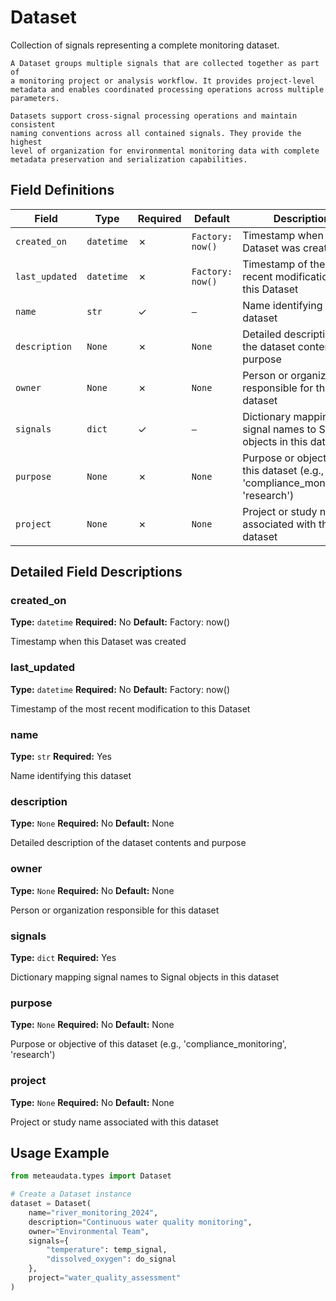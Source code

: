 # Dataset

Collection of signals representing a complete monitoring dataset.
    
    A Dataset groups multiple signals that are collected together as part of
    a monitoring project or analysis workflow. It provides project-level
    metadata and enables coordinated processing operations across multiple
    parameters.
    
    Datasets support cross-signal processing operations and maintain consistent
    naming conventions across all contained signals. They provide the highest
    level of organization for environmental monitoring data with complete
    metadata preservation and serialization capabilities.

## Field Definitions

| Field | Type | Required | Default | Description |
|-------|------|----------|---------|-------------|
| `created_on` | `datetime` | ✗ | `Factory: now()` | Timestamp when this Dataset was created |
| `last_updated` | `datetime` | ✗ | `Factory: now()` | Timestamp of the most recent modification to this Dataset |
| `name` | `str` | ✓ | `—` | Name identifying this dataset |
| `description` | `None` | ✗ | `None` | Detailed description of the dataset contents and purpose |
| `owner` | `None` | ✗ | `None` | Person or organization responsible for this dataset |
| `signals` | `dict` | ✓ | `—` | Dictionary mapping signal names to Signal objects in this dataset |
| `purpose` | `None` | ✗ | `None` | Purpose or objective of this dataset (e.g., 'compliance_monitoring', 'research') |
| `project` | `None` | ✗ | `None` | Project or study name associated with this dataset |

## Detailed Field Descriptions

### created_on

**Type:** `datetime`
**Required:** No
**Default:** Factory: now()

Timestamp when this Dataset was created

### last_updated

**Type:** `datetime`
**Required:** No
**Default:** Factory: now()

Timestamp of the most recent modification to this Dataset

### name

**Type:** `str`
**Required:** Yes

Name identifying this dataset

### description

**Type:** `None`
**Required:** No
**Default:** None

Detailed description of the dataset contents and purpose

### owner

**Type:** `None`
**Required:** No
**Default:** None

Person or organization responsible for this dataset

### signals

**Type:** `dict`
**Required:** Yes

Dictionary mapping signal names to Signal objects in this dataset

### purpose

**Type:** `None`
**Required:** No
**Default:** None

Purpose or objective of this dataset (e.g., 'compliance_monitoring', 'research')

### project

**Type:** `None`
**Required:** No
**Default:** None

Project or study name associated with this dataset

## Usage Example

```python
from meteaudata.types import Dataset

# Create a Dataset instance
dataset = Dataset(
    name="river_monitoring_2024",
    description="Continuous water quality monitoring",
    owner="Environmental Team",
    signals={
        "temperature": temp_signal,
        "dissolved_oxygen": do_signal
    },
    project="water_quality_assessment"
)
```
